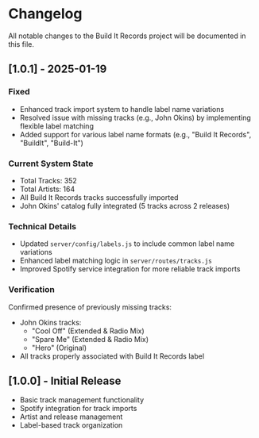 # Changelog

All notable changes to the Build It Records project will be documented in this file.

## [1.0.1] - 2025-01-19

### Fixed
- Enhanced track import system to handle label name variations
- Resolved issue with missing tracks (e.g., John Okins) by implementing flexible label matching
- Added support for various label name formats (e.g., "Build It Records", "BuildIt", "Build-It")

### Current System State
- Total Tracks: 352
- Total Artists: 164
- All Build It Records tracks successfully imported
- John Okins' catalog fully integrated (5 tracks across 2 releases)

### Technical Details
- Updated `server/config/labels.js` to include common label name variations
- Enhanced label matching logic in `server/routes/tracks.js`
- Improved Spotify service integration for more reliable track imports

### Verification
Confirmed presence of previously missing tracks:
- John Okins tracks:
  * "Cool Off" (Extended & Radio Mix)
  * "Spare Me" (Extended & Radio Mix)
  * "Hero" (Original)
- All tracks properly associated with Build It Records label

## [1.0.0] - Initial Release
- Basic track management functionality
- Spotify integration for track imports
- Artist and release management
- Label-based track organization
